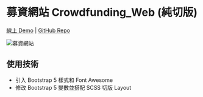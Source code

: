 # 募資網站 Crowdfunding_Web (純切版)
[線上 Demo](https://yiren-liou.github.io/Bootstrap5_crowdfunding) | [GitHub Repo](https://github.com/Yiren-Liou/Crowdfunding_Web)

![募資網站](https://i.imgur.com/Qt6s0co.png)


## 使用技術
* 引入 Bootstrap 5 樣式和 Font Awesome
* 修改 Bootstrap 5 變數並搭配 SCSS 切版 Layout